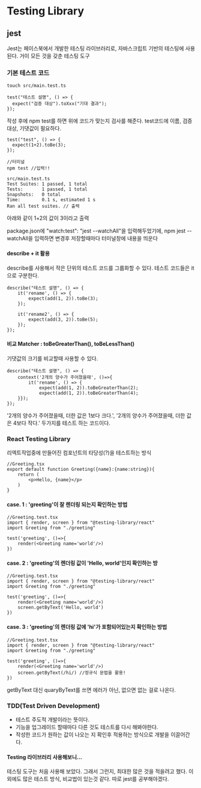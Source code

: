 # Testing Library

## jest

Jest는 페이스북에서 개발한 테스팅 라이브러리로, 자바스크립트 기반의 테스팅에 사용된다. 거이 모든 것을 갖춘 테스팅 도구



### 기본 테스트 코드

```
touch src/main.test.ts

test("테스트 설명", () => {
  expect("검증 대상").toXxx("기대 결과");
});
```

작성 후에 npm test를 하면 위에 코드가 맞는지 검사를 해준다. test코드에 이름, 검증대상, 기댓값이 필요하다.

```
test("test", () => {
  expect(1+2).toBe(3);
});

//터미널
npm test //입력!!

src/main.test.ts
Test Suites: 1 passed, 1 total
Tests:       1 passed, 1 total
Snapshots:   0 total
Time:        0.1 s, estimated 1 s
Ran all test suites. // 출력
```

아래와 같이 1+2의 값이 3이라고 출력

package.json에 "watch:test": "jest --watchAll"을 입력해두었기에, npm jest --watchAll을 입력하면 변경후 저장할때마다 터미널창에 내용을 띄운다



#### describe + it  활용

describe를 사용해서 작은 단위의 테스트 코드를 그룹화할 수 있다. 테스트 코드들은 it으로 구분한다.

```
describe("테스트 설명", () => {
    it('rename', () => {
        expect(add(1, 2)).toBe(3);
    });
    
    it('rename2', () => {
        expect(add(3, 2)).toBe(5);
    });
});
```

#### 비교 Matcher : toBeGreaterThan(),  toBeLessThan()

기댓값의 크기를 비교할때 사용할 수 있다.

```
describe("테스트 설명", () => {
    context('2개의 양수가 주어졌을때', ()=>{
        it('rename', () => {
            expect(add(1, 2)).toBeGreaterThan(2);
            expect(add(1, 2)).toBeGreaterThan(4);
    }});
});
```

'2개의 양수가 주어졌을때, 더한 값은 1보다 크다.', '2개의 양수가 주어졌을때, 더한 값은 4보다 작다.' 두가지를 테스트 하는 코드이다.



### React Testing Library

리엑트작업중에 만들어진 컴포넌트의 타당성(?)을 테스트하는 방식

```
//Greeting.tsx
export default function Greeting({name}:{name:string}){
    return (
        <p>Hello, {name}</p>
    )
}
```

#### case. 1 : 'greeting'이 잘 렌더링 되는지 확인하는 방법

```
//Greeting.test.tsx
import { render, screen } from "@testing-library/react"
import Greeting from "./greeting"

test('greeting', ()=>{
    render(<Greeting name='world'/>)
})
```

#### case. 2 : 'greeting'의 렌더링 값이 'Hello, world'인지 확인하는 방

```
//Greeting.test.tsx
import { render, screen } from "@testing-library/react"
import Greeting from "./greeting"

test('greeting', ()=>{
    render(<Greeting name='world'/>)
    screen.getByText('Hello, world')
})
```

#### case. 3 : 'greeting'의 렌더링 값에 'hi'가 포함되어있는지 확인하는 방법

```
//Greeting.test.tsx
import { render, screen } from "@testing-library/react"
import Greeting from "./greeting"

test('greeting', ()=>{
    render(<Greeting name='world'/>)
    screen.getByText(/hi/) //정규식 문법을 활용!
})
```

getByText 대신 quaryByText를 쓰면 에러가 아닌, 없으면 없는 걸로 나온다.



### TDD(Test Driven Development)

* 테스트 주도적 개발이라는 뜻이다.
* 기능을 업그레이드 할때마다 다른 것도 테스트를 다시 해봐야한다.&#x20;
* 작성한 코드가 원하는 값이 나오는 지 확인후 적용하는 방식으로 개발을 이끌어간다.



#### Testing 라이브러리 사용해보니...

테스팅 도구는 처음 사용해 보았다. 그래서 그런지, 최대한 많은 것을 적을려고 했다. 이외에도 많은 테스트 방식, 비교법이 있는것 같다. 따로 jest를 공부해야겠다.



